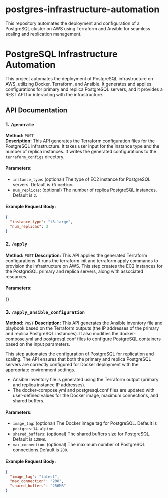 # postgres-infrastructure-automation
This repository automates the deployment and configuration of a PostgreSQL cluster on AWS using Terraform and Ansible for seamless scaling and replication management.


# PostgreSQL Infrastructure Automation

This project automates the deployment of PostgreSQL infrastructure on AWS, utilizing Docker, Terraform, and Ansible. It generates and applies configurations for primary and replica PostgreSQL servers, and it provides a REST API for interacting with the infrastructure.

## API Documentation

### 1. `/generate`
**Method:** `POST`  
**Description:** This API generates the Terraform configuration files for the PostgreSQL infrastructure. It takes user input for the instance type and the number of replica instances. It writes the generated configurations to the `terraform_configs` directory.

#### Parameters:
- `instance_type`: (optional) The type of EC2 instance for PostgreSQL servers. Default is `t3.medium`.
- `num_replicas`: (optional) The number of replica PostgreSQL instances. Default is `2`.

#### Example Request Body:
```json
{
  "instance_type": "t3.large",
  "num_replicas": 3
}
```


### 2. `/apply`
**Method:** `POST`
**Description:** This API applies the generated Terraform configurations. It runs the terraform init and terraform apply commands to provision the infrastructure on AWS. This step creates the EC2 instances for the PostgreSQL primary and replica servers, along with associated resources.

#### Parameters:
{}

### 3. `/apply_ansible_configuration`
**Method:** `POST`
**Description:** 
This API generates the Ansible inventory file and playbook based on the Terraform outputs (the IP addresses of the primary and replica PostgreSQL instances). It also modifies the docker-compose.yml and postgresql.conf files to configure PostgreSQL containers based on the input parameters.

This step automates the configuration of PostgreSQL for replication and scaling. The API ensures that both the primary and replica PostgreSQL servers are correctly configured for Docker deployment with the appropriate environment settings.

- Ansible inventory file is generated using the Terraform output (primary and replica instance IP addresses).
- The docker-compose.yml and postgresql.conf files are updated with user-defined values for the Docker image, maximum connections, and shared buffers.

#### Parameters:
- `image_tag`: (optional)  The Docker image tag for PostgreSQL. Default is `postgres:14-alpine`.
- `shared_buffers`: (optional) The shared buffers size for PostgreSQL. Default is `128MB`.
- `max_connection`: (optional)  The maximum number of PostgreSQL connections.Default is `200`.

#### Example Request Body:
```json
{
  "image_tag": "latest",
  "max_connection": "200",
  "shared_buffers": "256MB"
}
```